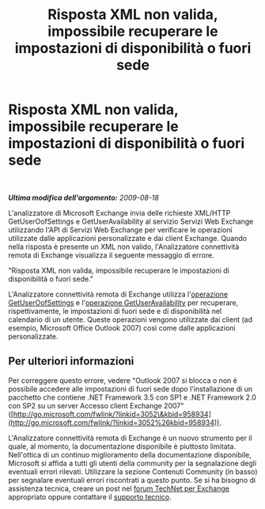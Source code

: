 ﻿---
title: Risposta XML non valida, impossibile recuperare le impostazioni di disponibilità o fuori sede
TOCTitle: Risposta XML non valida, impossibile recuperare le impostazioni di disponibilità o fuori sede
ms:assetid: 30bf8fea-d51f-4b7e-a964-66877cd4ce10
ms:mtpsurl: https://technet.microsoft.com/it-it/library/Ee410520(v=EXCHG.80)
ms:contentKeyID: 27341533
ms.date: 10/25/2013
mtps_version: v=EXCHG.80
_tocRel: dd439364(v=exchg.80)/toc.json
ms.translationtype: HT
---

# Risposta XML non valida, impossibile recuperare le impostazioni di disponibilità o fuori sede

 

_**Ultima modifica dell'argomento:** 2009-08-18_

L'analizzatore di Microsoft Exchange invia delle richieste XML/HTTP GetUserOofSettings e GetUserAvailability al servizio Servizi Web Exchange utilizzando l'API di Servizi Web Exchange per verificare le operazioni utilizzate dalle applicazioni personalizzate e dai client Exchange. Quando nella risposta è presente un XML non valido, l'Analizzatore connettività remota di Exchange visualizza il seguente messaggio di errore.

"Risposta XML non valida, impossibile recuperare le impostazioni di disponibilità o fuori sede."

L'Analizzatore connettività remota di Exchange utilizza l'[operazione GetUserOofSettings](http://go.microsoft.com/fwlink/?linkid=85951) e l'[operazione GetUserAvailability](http://go.microsoft.com/fwlink/?linkid=85950) per recuperare, rispettivamente, le impostazioni di fuori sede e di disponibilità nel calendario di un utente. Queste operazioni vengono utilizzate dai client (ad esempio, Microsoft Office Outlook 2007) così come dalle applicazioni personalizzate.

## Per ulteriori informazioni

Per correggere questo errore, vedere "Outlook 2007 si blocca o non è possibile accedere alle impostazioni di fuori sede dopo l'installazione di un pacchetto che contiene .NET Framework 3.5 con SP1 e .NET Framework 2.0 con SP2 su un server Accesso client Exchange 2007" ([http://go.microsoft.com/fwlink/?linkid=3052\&kbid=958934](http://go.microsoft.com/fwlink/?linkid=3052%26kbid=958934)).

L'Analizzatore connettività remota di Exchange è un nuovo strumento per il quale, al momento, la documentazione disponibile è piuttosto limitata. Nell'ottica di un continuo miglioramento della documentazione disponibile, Microsoft si affida a tutti gli utenti della community per la segnalazione degli eventuali errori rilevati. Utilizzare la sezione Contenuti Community (in basso) per segnalare eventuali errori riscontrati a questo punto. Se si ha bisogno di assistenza tecnica, creare un post nel [forum TechNet per Exchange](http://go.microsoft.com/fwlink/?linkid=73420) appropriato oppure contattare il [supporto tecnico](http://go.microsoft.com/fwlink/?linkid=8158).

